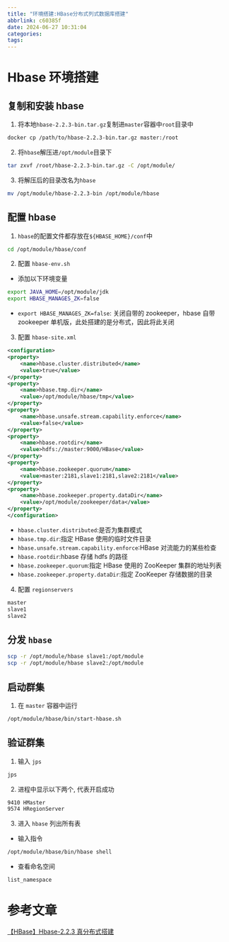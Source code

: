 ```yaml
---
title: "环境搭建:HBase分布式列式数据库搭建"
abbrlink: c60385f
date: 2024-06-27 10:31:04
categories:
tags:
---
```


# Hbase 环境搭建

## 复制和安装 hbase

1. 将本地`hbase-2.2.3-bin.tar.gz`复制进`master`容器中`root`目录中

```bash
docker cp /path/to/hbase-2.2.3-bin.tar.gz master:/root
```

2. 将`hbase`解压进`/opt/module`目录下

```bash
tar zxvf /root/hbase-2.2.3-bin.tar.gz -C /opt/module/
```

3. 将解压后的目录改名为`hbase`

```bash
mv /opt/module/hbase-2.2.3-bin /opt/module/hbase
```

## 配置 hbase

1. `hbase`的配置文件都存放在`${HBASE_HOME}/conf`中

```bash
cd /opt/module/hbase/conf
```

2. 配置 `hbase-env.sh`

- 添加以下环境变量

```bash
export JAVA_HOME=/opt/module/jdk
export HBASE_MANAGES_ZK=false
```

- `export HBASE_MANAGES_ZK=false`: 关闭自带的 zookeeper，hbase 自带 zookeeper 单机版，此处搭建的是分布式，因此将此关闭

3. 配置 `hbase-site.xml`

```xml
<configuration>
<property>
    <name>hbase.cluster.distributed</name>
    <value>true</value>
</property>
<property>
    <name>hbase.tmp.dir</name>
    <value>/opt/module/hbase/tmp</value>
</property>
<property>
    <name>hbase.unsafe.stream.capability.enforce</name>
    <value>false</value>
</property>
<property>
    <name>hbase.rootdir</name>
    <value>hdfs://master:9000/HBase</value>
</property>
<property>
    <name>hbase.zookeeper.quorum</name>
    <value>master:2181,slave1:2181,slave2:2181</value>
</property>
<property>
    <name>hbase.zookeeper.property.dataDir</name>
    <value>/opt/module/zookeeper/data</value>
</property>
</configuration>
```

- `hbase.cluster.distributed`:是否为集群模式
- `hbase.tmp.dir`:指定 HBase 使用的临时文件目录
- `hbase.unsafe.stream.capability.enforce`:HBase 对流能力的某些检查
- `hbase.rootdir`:hbase 存储 hdfs 的路径
- `hbase.zookeeper.quorum`:指定 HBase 使用的 ZooKeeper 集群的地址列表
- `hbase.zookeeper.property.dataDir`:指定 ZooKeeper 存储数据的目录

4. 配置 `regionservers`

```bash
master
slave1
slave2
```

## 分发 `hbase`

```bash
scp -r /opt/module/hbase slave1:/opt/module
scp -r /opt/module/hbase slave2:/opt/module
```

## 启动群集

1. 在 `master` 容器中运行

```bash
/opt/module/hbase/bin/start-hbase.sh
```

## 验证群集

1. 输入 `jps`

```bash
jps
```

2. 进程中显示以下两个, 代表开启成功

```bash
9410 HMaster
9574 HRegionServer
```

3.  进入 `hbase` 列出所有表

- 输入指令

```bash
/opt/module/hbase/bin/hbase shell
```

- 查看命名空间

```bash
list_namespace
```

# 参考文章

[【HBase】Hbase-2.2.3 真分布式搭建](https://www.jianshu.com/p/0bb15c3a2945)
